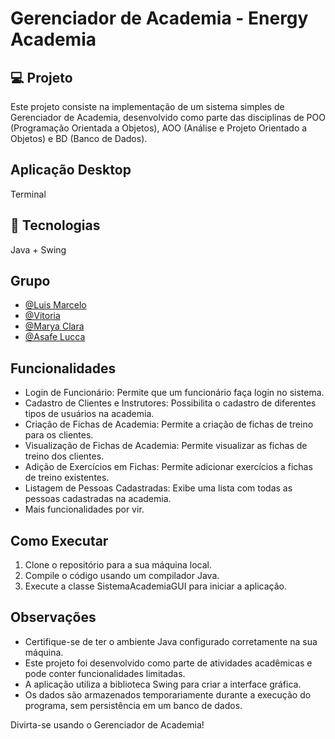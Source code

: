 # Gerenciador de Academia - Energy Academia

## 💻 Projeto
Este projeto consiste na implementação de um sistema simples de Gerenciador de Academia, desenvolvido como parte das disciplinas de POO (Programação Orientada a Objetos), AOO (Análise e Projeto Orientado a Objetos) e BD (Banco de Dados).

## Aplicação Desktop
Terminal

## 🔋 Tecnologias
Java + Swing

## Grupo
- [@Luis Marcelo](https://github.com/LuisMFG)
- [@Vitoria](https://github.com/vyvisz)
- [@Marya Clara](https://github.com/Ayram450)
- [@Asafe Lucca](https://github.com/Lucca-Alves-Santos)

## Funcionalidades
- Login de Funcionário: Permite que um funcionário faça login no sistema.
- Cadastro de Clientes e Instrutores: Possibilita o cadastro de diferentes tipos de usuários na academia.
- Criação de Fichas de Academia: Permite a criação de fichas de treino para os clientes.
- Visualização de Fichas de Academia: Permite visualizar as fichas de treino dos clientes.
- Adição de Exercícios em Fichas: Permite adicionar exercícios a fichas de treino existentes.
- Listagem de Pessoas Cadastradas: Exibe uma lista com todas as pessoas cadastradas na academia.
- Mais funcionalidades por vir.

## Como Executar
1. Clone o repositório para a sua máquina local.
2. Compile o código usando um compilador Java.
3. Execute a classe SistemaAcademiaGUI para iniciar a aplicação.

## Observações
- Certifique-se de ter o ambiente Java configurado corretamente na sua máquina.
- Este projeto foi desenvolvido como parte de atividades acadêmicas e pode conter funcionalidades limitadas.
- A aplicação utiliza a biblioteca Swing para criar a interface gráfica.
- Os dados são armazenados temporariamente durante a execução do programa, sem persistência em um banco de dados.

Divirta-se usando o Gerenciador de Academia!
